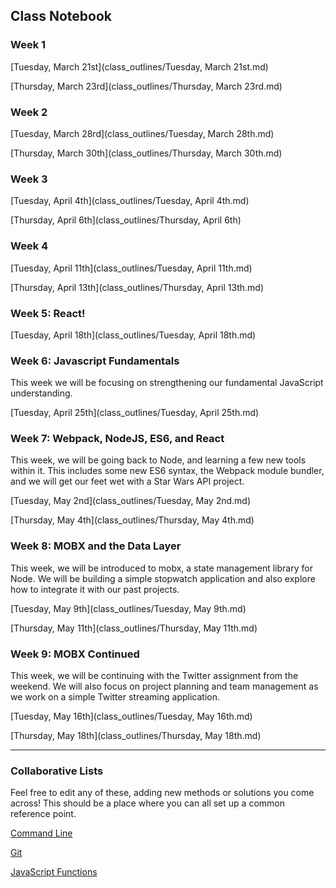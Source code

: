 ## Class Notebook

### Week 1

[Tuesday, March 21st](class_outlines/Tuesday, March 21st.md)

[Thursday, March 23rd](class_outlines/Thursday, March 23rd.md)

### Week 2

[Tuesday, March 28rd](class_outlines/Tuesday, March 28th.md)

[Thursday, March 30th](class_outlines/Thursday, March 30th.md)

### Week 3

[Tuesday, April 4th](class_outlines/Tuesday, April 4th.md)

[Thursday, April 6th](class_outlines/Thursday, April 6th)

### Week 4

[Tuesday, April 11th](class_outlines/Tuesday, April 11th.md)

[Thursday, April 13th](class_outlines/Thursday, April 13th.md)

### Week 5: React!

[Tuesday, April 18th](class_outlines/Tuesday, April 18th.md)

### Week 6: Javascript Fundamentals

This week we will be focusing on strengthening our fundamental JavaScript understanding.

[Tuesday, April 25th](class_outlines/Tuesday, April 25th.md)

### Week 7: Webpack, NodeJS, ES6, and React

This week, we will be going back to Node, and learning a few new tools within it. This includes some new
ES6 syntax, the Webpack module bundler, and we will get our feet wet with a Star Wars API project.

[Tuesday, May 2nd](class_outlines/Tuesday, May 2nd.md)

[Thursday, May 4th](class_outlines/Thursday, May 4th.md)

### Week 8: MOBX and the Data Layer

This week, we will be introduced to mobx, a state management library for Node. We will be building a simple stopwatch application and also explore how to integrate it with our past projects.

[Tuesday, May 9th](class_outlines/Tuesday, May 9th.md)

[Thursday, May 11th](class_outlines/Thursday, May 11th.md)

### Week 9: MOBX Continued

This week, we will be continuing with the Twitter assignment from the weekend. We will also focus on project planning and team management as we work on a simple Twitter streaming application.

[Tuesday, May 16th](class_outlines/Tuesday, May 16th.md)

[Thursday, May 18th](class_outlines/Thursday, May 18th.md)

---

### Collaborative Lists

Feel free to edit any of these, adding new methods or solutions you come across! This should be a place where you can all set up a common reference point.

[Command Line](command-line-reference.md)

[Git](git-reference.md)

[JavaScript Functions](js-functions.md)
